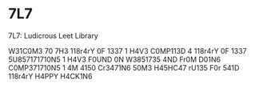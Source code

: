 # 7L7
7L7: Ludicrous Leet Library 

W31C0M3 70 7H3 118r4rY 0F 1337 1 H4V3 C0MP113D 4 118r4rY 0F 1337 5U857171710N5 1 H4V3 F0UND 0N W3851735 4ND Fr0M D01N6 C0MP371710N5 1 4M 4150 Cr3471N6 50M3 H45HC47 rU135 F0r 541D 118r4rY H4PPY H4CK1N6 
